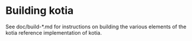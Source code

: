 Building kotia
================

See doc/build-*.md for instructions on building the various
elements of the kotia reference implementation of kotia.
